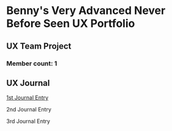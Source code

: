 # Benny's Very Advanced Never Before Seen UX Portfolio


## UX Team Project
### Member count: 1


## UX Journal


[1st Journal Entry][1]


2nd Journal Entry


3rd Journal Entry


[1]:journal1.html
